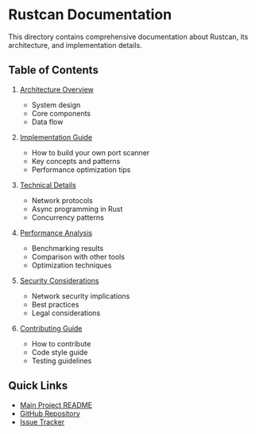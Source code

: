 # Rustcan Documentation

This directory contains comprehensive documentation about Rustcan, its architecture, and implementation details.

## Table of Contents

1. [Architecture Overview](architecture.md)
   - System design
   - Core components
   - Data flow

2. [Implementation Guide](implementation.md)
   - How to build your own port scanner
   - Key concepts and patterns
   - Performance optimization tips

3. [Technical Details](technical.md)
   - Network protocols
   - Async programming in Rust
   - Concurrency patterns

4. [Performance Analysis](performance.md)
   - Benchmarking results
   - Comparison with other tools
   - Optimization techniques

5. [Security Considerations](security.md)
   - Network security implications
   - Best practices
   - Legal considerations

6. [Contributing Guide](contributing.md)
   - How to contribute
   - Code style guide
   - Testing guidelines

## Quick Links

- [Main Project README](../README.md)
- [GitHub Repository](https://github.com/yourusername/rustcan)
- [Issue Tracker](https://github.com/yourusername/rustcan/issues) 